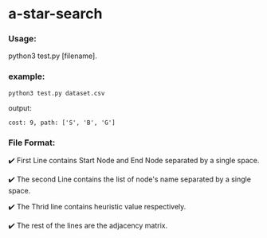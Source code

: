 # a-star-search

### Usage: 
python3 test.py [filename].

### example:
```python3 test.py dataset.csv```

output:

```cost: 9, path: ['S', 'B', 'G']```

### File Format:
:heavy_check_mark: First Line contains Start Node and End Node separated by a single space.

:heavy_check_mark: The second Line contains the list of node's name separated by a single space.

:heavy_check_mark: The Thrid line contains heuristic value respectively.

:heavy_check_mark: The rest of the lines are the adjacency matrix.
